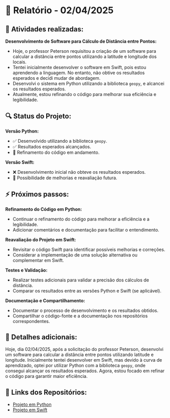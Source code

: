 # 📅 Relatório - 02/04/2025

## 📌 Atividades realizadas:
**Desenvolvimento de Software para Cálculo de Distância entre Pontos:**
- Hoje, o professor Peterson requisitou a criação de um software para calcular a distância entre pontos utilizando a latitude e longitude dos locais.
- Tentei inicialmente desenvolver o software em Swift, pois estou aprendendo a linguagem. No entanto, não obtive os resultados esperados e decidi mudar de abordagem.
- Desenvolvi o sistema em Python utilizando a biblioteca `geopy`, e alcancei os resultados esperados.
- Atualmente, estou refinando o código para melhorar sua eficiência e legibilidade.

## 🔍 Status do Projeto:
**Versão Python:**
- ✅ Desenvolvido utilizando a biblioteca `geopy`.
- ✅ Resultados esperados alcançados.
- 🔄 Refinamento do código em andamento.

**Versão Swift:**
- ❌ Desenvolvimento inicial não obteve os resultados esperados.
- 🔄 Possibilidade de melhorias e reavaliação futura.

## ⚡ Próximos passos:
**Refinamento do Código em Python:**
- Continuar o refinamento do código para melhorar a eficiência e a legibilidade.
- Adicionar comentários e documentação para facilitar o entendimento.

**Reavaliação do Projeto em Swift:**
- Revisitar o código Swift para identificar possíveis melhorias e correções.
- Considerar a implementação de uma solução alternativa ou complementar em Swift.

**Testes e Validação:**
- Realizar testes adicionais para validar a precisão dos cálculos de distância.
- Comparar os resultados entre as versões Python e Swift (se aplicável).

**Documentação e Compartilhamento:**
- Documentar o processo de desenvolvimento e os resultados obtidos.
- Compartilhar o código-fonte e a documentação nos repositórios correspondentes.

## 📝 Detalhes adicionais:
Hoje, dia 02/04/2025, após a solicitação do professor Peterson, desenvolvi um software para calcular a distância entre pontos utilizando latitude e longitude. Inicialmente tentei desenvolver em Swift, mas devido à curva de aprendizado, optei por utilizar Python com a biblioteca `geopy`, onde consegui alcançar os resultados esperados. Agora, estou focado em refinar o código para garantir maior eficiência.

## 🔗 Links dos Repositórios:
- [Projeto em Python](https://github.com/JaoVicy/distance-calc-python.git)
- [Projeto em Swift](https://github.com/JaoVicy/DistanceCalc.git)